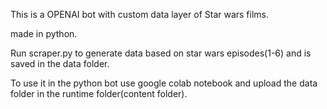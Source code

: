 This is a OPENAI bot with custom data layer of Star wars films.

made in python.

Run scraper.py to generate data based on star wars episodes(1-6) and is saved in the data folder.

To use it in the python bot use google colab notebook and upload the data folder in the runtime folder(content folder).
